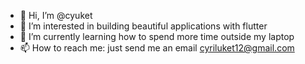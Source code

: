 - 👋 Hi, I’m @cyuket
- 👀 I’m interested in building beautiful applications with flutter
- 🌱 I’m currently learning how to spend more time outside my laptop
- 📫 How to reach me: just send me an email cyriluket12@gmail.com

<!---
cyuket/cyuket is a ✨ special ✨ repository because its `README.md` (this file) appears on your GitHub profile.
You can click the Preview link to take a look at your changes.
--->
